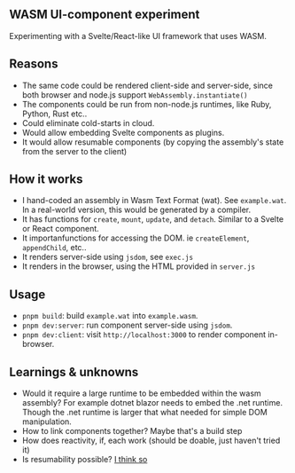 WASM UI-component experiment
-------------------------

Experimenting with a Svelte/React-like UI framework that uses WASM.

## Reasons

- The same code could be rendered client-side and server-side, since both browser and node.js support `WebAssembly.instantiate()`
- The components could be run from non-node.js runtimes, like Ruby, Python, Rust etc..
- Could eliminate cold-starts in cloud.
- Would allow embedding Svelte components as plugins.
- It would allow resumable components (by copying the assembly's state from the server to the client)

## How it works

- I hand-coded an assembly in Wasm Text Format (wat). See `example.wat`. In a real-world version, this would be generated by a compiler.
- It has functions for `create`, `mount`, `update`, and `detach`. Similar to a Svelte or React component.
- It importanfunctions for accessing the DOM. ie `createElement`, `appendChild`, etc..
- It renders server-side using `jsdom`, see `exec.js`
- It renders in the browser, using the HTML provided in `server.js`

## Usage

- `pnpm build`: build `example.wat` into `example.wasm`.
- `pnpm dev:server`: run component server-side using `jsdom`.
- `pnpm dev:client`: visit `http://localhost:3000` to render component in-browser.

## Learnings & unknowns

- Would it require a large runtime to be embedded within the wasm assembly? For example dotnet blazor needs to embed the .net runtime. Though the .net runtime is larger that what needed for simple DOM manipulation.
- How to link components together? Maybe that's a build step
- How does reactivity, if, each work (should be doable, just haven't tried it)
- Is resumability possible? [I think so](https://github.com/joshnuss/wasm-resumability-experiment)
